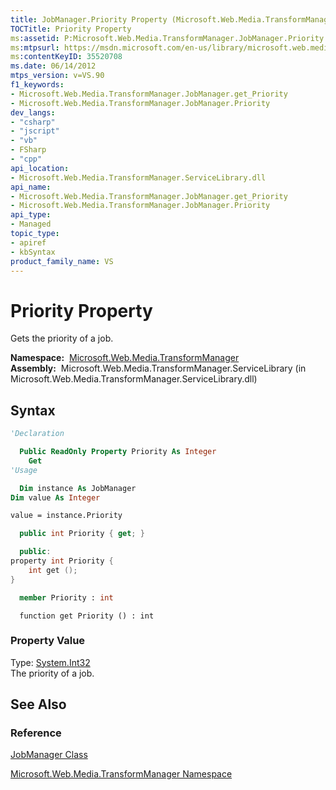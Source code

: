 ```yaml
---
title: JobManager.Priority Property (Microsoft.Web.Media.TransformManager)
TOCTitle: Priority Property
ms:assetid: P:Microsoft.Web.Media.TransformManager.JobManager.Priority
ms:mtpsurl: https://msdn.microsoft.com/en-us/library/microsoft.web.media.transformmanager.jobmanager.priority(v=VS.90)
ms:contentKeyID: 35520708
ms.date: 06/14/2012
mtps_version: v=VS.90
f1_keywords:
- Microsoft.Web.Media.TransformManager.JobManager.get_Priority
- Microsoft.Web.Media.TransformManager.JobManager.Priority
dev_langs:
- "csharp"
- "jscript"
- "vb"
- FSharp
- "cpp"
api_location:
- Microsoft.Web.Media.TransformManager.ServiceLibrary.dll
api_name:
- Microsoft.Web.Media.TransformManager.JobManager.get_Priority
- Microsoft.Web.Media.TransformManager.JobManager.Priority
api_type:
- Managed
topic_type:
- apiref
- kbSyntax
product_family_name: VS
---
```


# Priority Property

Gets the priority of a job.

**Namespace:**  [Microsoft.Web.Media.TransformManager](microsoft-web-media-transformmanager-namespace.md)  
**Assembly:**  Microsoft.Web.Media.TransformManager.ServiceLibrary (in Microsoft.Web.Media.TransformManager.ServiceLibrary.dll)

## Syntax

```vb
'Declaration

  Public ReadOnly Property Priority As Integer
    Get
'Usage

  Dim instance As JobManager
Dim value As Integer

value = instance.Priority
```

```csharp
  public int Priority { get; }
```

```cpp
  public:
property int Priority {
    int get ();
}
```

``` fsharp
  member Priority : int
```

```jscript
  function get Priority () : int
```

### Property Value

Type: [System.Int32](https://msdn.microsoft.com/library/td2s409d)  
The priority of a job.  

## See Also

### Reference

[JobManager Class](jobmanager-class-microsoft-web-media-transformmanager.md)

[Microsoft.Web.Media.TransformManager Namespace](microsoft-web-media-transformmanager-namespace.md)

